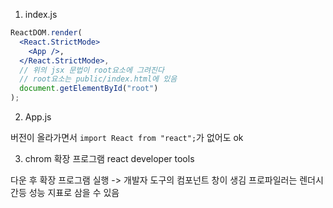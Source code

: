 <!-- 시작점 -->

1. index.js

```jsx
ReactDOM.render(
  <React.StrictMode>
    <App />,
  </React.StrictMode>,
  // 위의 jsx 문법이 root요소에 그려진다
  // root요소는 public/index.html에 있음
  document.getElementById("root")
);
```

2. App.js

버전이 올라가면서 `import React from "react";`가 없어도 ok

3. chrom 확장 프로그램 react developer tools

다운 후 확장 프로그램 실행 -> 개발자 도구의 컴포넌트 창이 생김
프로파일러는 렌더시간등 성능 지표로 삼을 수 있음

